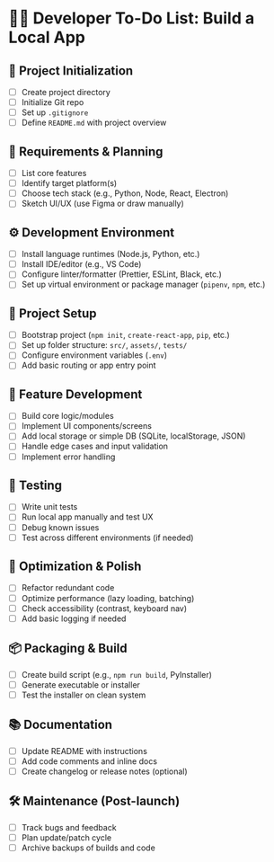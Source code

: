 # 🧑‍💻 Developer To-Do List: Build a Local App

## 📁 Project Initialization
- [ ] Create project directory
- [ ] Initialize Git repo
- [ ] Set up `.gitignore`
- [ ] Define `README.md` with project overview

## 🧠 Requirements & Planning
- [ ] List core features
- [ ] Identify target platform(s)
- [ ] Choose tech stack (e.g., Python, Node, React, Electron)
- [ ] Sketch UI/UX (use Figma or draw manually)

## ⚙️ Development Environment
- [ ] Install language runtimes (Node.js, Python, etc.)
- [ ] Install IDE/editor (e.g., VS Code)
- [ ] Configure linter/formatter (Prettier, ESLint, Black, etc.)
- [ ] Set up virtual environment or package manager (`pipenv`, `npm`, etc.)

## 🧱 Project Setup
- [ ] Bootstrap project (`npm init`, `create-react-app`, `pip`, etc.)
- [ ] Set up folder structure: `src/`, `assets/`, `tests/`
- [ ] Configure environment variables (`.env`)
- [ ] Add basic routing or app entry point

## 🧩 Feature Development
- [ ] Build core logic/modules
- [ ] Implement UI components/screens
- [ ] Add local storage or simple DB (SQLite, localStorage, JSON)
- [ ] Handle edge cases and input validation
- [ ] Implement error handling

## 🧪 Testing
- [ ] Write unit tests
- [ ] Run local app manually and test UX
- [ ] Debug known issues
- [ ] Test across different environments (if needed)

## 🧼 Optimization & Polish
- [ ] Refactor redundant code
- [ ] Optimize performance (lazy loading, batching)
- [ ] Check accessibility (contrast, keyboard nav)
- [ ] Add basic logging if needed

## 📦 Packaging & Build
- [ ] Create build script (e.g., `npm run build`, PyInstaller)
- [ ] Generate executable or installer
- [ ] Test the installer on clean system

## 📚 Documentation
- [ ] Update README with instructions
- [ ] Add code comments and inline docs
- [ ] Create changelog or release notes (optional)

## 🛠 Maintenance (Post-launch)
- [ ] Track bugs and feedback
- [ ] Plan update/patch cycle
- [ ] Archive backups of builds and code
